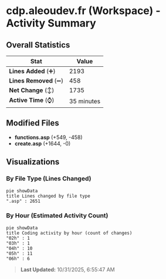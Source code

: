 # cdp.aleoudev.fr (Workspace) - Activity Summary 

## Overall Statistics

| Stat                   | Value                                                             |
| ---------------------- | ----------------------------------------------------------------- |
| **Lines Added** (➕)   | 2193                                          |
| **Lines Removed** (➖) | 458                                        |
| **Net Change** (↕)    | 1735                |
| **Active Time** (⌚)   | 35 minutes |


## Modified Files
- **functions.asp** (+549, -458)
- **create.asp** (+1644, -0)

## Visualizations

### By File Type (Lines Changed)

```mermaid
pie showData
title Lines changed by file type
".asp" : 2651
```

### By Hour (Estimated Activity Count)

```mermaid
pie showData
title Coding activity by hour (count of changes)
"02h" : 1
"03h" : 1
"04h" : 10
"05h" : 11
"06h" : 6
```


> **Last Updated:** 10/31/2025, 6:55:47 AM